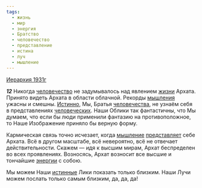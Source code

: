 ```yaml
---
tags:
  - жизнь
  - мир
  - энергия
  - Братство
  - человечество
  - представление
  - истина
  - луч
  - мышление
---
```


[Иерархия 1931г](https://127.0.0.1:4002/agni/1931)

___12___
Никогда [человечество](../../../tags/#человечество) не задумывалось над явлением [жизни](../../../tags/#жизнь) Архата. Принято видеть Архата в области облачной. Рекорды [мышления](../../../tags/#[мышление](../../../tags/#мышление)) ужасны и смешны. [Истинно](../../../tags/#истина), Мы, Братья [человечества](../../../tags/#человечество), не узнаём себя в представлениях [человеческих](../../../tags/#человечество). Наши Облики так фантастичны, что Мы думаем, что если бы люди применили фантазию на противоположное, то Наше Изображение приняло бы верную форму.   

Кармическая связь точно исчезает, когда [мышление](../../../tags/#мышление) [представляет](../../../tags/#представление) себе Архата. Всё в другом масштабе, всё невероятно, всё не отвечает действительности. Скажем — идя к высшим мирам, Архат беспределен во всех проявлениях. Возносясь, Архат возносит все высшие и тончайшие [энергии](../../../tags/#энергия) с собою.   

Мы можем Наши [истинные](../../../tags/#истина) Лики показать только близким. Наши Лучи можем послать только самым близким, да, да, да!   

